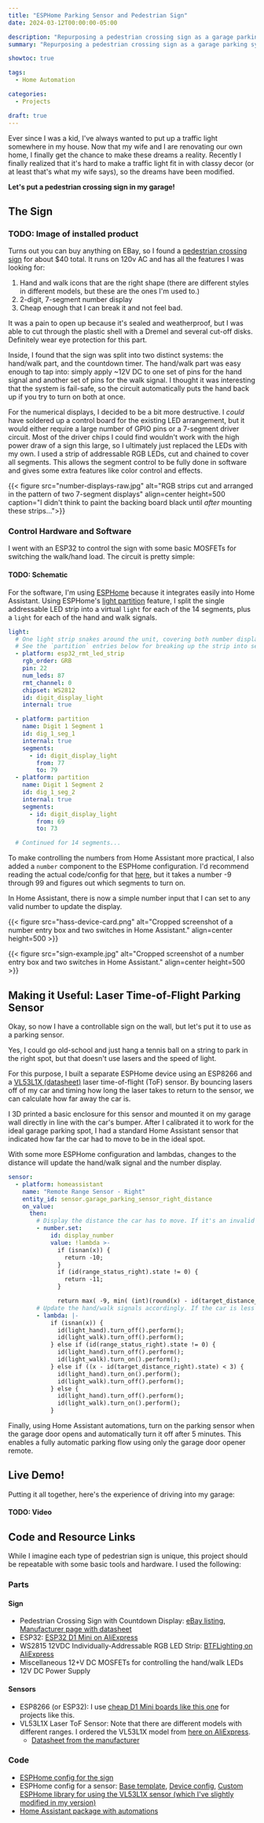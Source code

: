 ```yaml
---
title: "ESPHome Parking Sensor and Pedestrian Sign"
date: 2024-03-12T00:00:00-05:00

description: "Repurposing a pedestrian crossing sign as a garage parking system."
summary: "Repurposing a pedestrian crossing sign as a garage parking system."

showtoc: true

tags:
  - Home Automation

categories:
  - Projects

draft: true
---
```


Ever since I was a kid, I've always wanted to put up a traffic light somewhere in my house. Now that my wife and I are renovating our own home, I finally get the chance to make these dreams a reality. Recently I finally realized that it's hard to make a traffic light fit in with classy decor (or at least that's what my wife says), so the dreams have been modified.

**Let's put a pedestrian crossing sign in my garage!**

## The Sign

### TODO: Image of installed product

Turns out you can buy anything on EBay, so I found a [pedestrian crossing sign](https://www.ebay.com/itm/125992762337) for about $40 total. It runs on 120v AC and has all the features I was looking for:

1. Hand and walk icons that are the right shape (there are different styles in different models, but these are the ones I'm used to.)
2. 2-digit, 7-segment number display
3. Cheap enough that I can break it and not feel bad.

It was a pain to open up because it's sealed and weatherproof, but I was able to cut through the plastic shell with a Dremel and several cut-off disks. Definitely wear eye protection for this part.

Inside, I found that the sign was split into two distinct systems: the hand/walk part, and the countdown timer. The hand/walk part was easy enough to tap into: simply apply ~12V DC to one set of pins for the hand signal and another set of pins for the walk signal. I thought it was interesting that the system is fail-safe, so the circuit automatically puts the hand back up if you try to turn on both at once.

For the numerical displays, I decided to be a bit more destructive. I _could_ have soldered up a control board for the existing LED arrangement, but it would either require a large number of GPIO pins or a 7-segment driver circuit. Most of the driver chips I could find wouldn't work with the high power draw of a sign this large, so I ultimately just replaced the LEDs with my own.
I used a strip of addressable RGB LEDs, cut and chained to cover all segments. This allows the segment control to be fully done in software and gives some extra features like color control and effects.

{{< figure src="number-displays-raw.jpg"
alt="RGB strips cut and arranged in the pattern of two 7-segment displays"
align=center
height=500
caption="I didn't think to paint the backing board black until _after_ mounting these strips...">}}

### Control Hardware and Software

I went with an ESP32 to control the sign with some basic MOSFETs for switching the walk/hand load. The circuit is pretty simple:

#### TODO: Schematic

For the software, I'm using [ESPHome](https://www.esphome.io/) because it integrates easily into Home Assistant.
Using ESPHome's [light partition](https://www.esphome.io/components/light/partition.html) feature, I split the single addressable LED strip into a virtual `light` for each of the 14 segments, plus a `light` for each of the hand and walk signals.

```yaml
light:
  # One light strip snakes around the unit, covering both number displays.
  # See the `partition` entries below for breaking up the strip into segments.
  - platform: esp32_rmt_led_strip
    rgb_order: GRB
    pin: 22
    num_leds: 87
    rmt_channel: 0
    chipset: WS2812
    id: digit_display_light
    internal: true

  - platform: partition
    name: Digit 1 Segment 1
    id: dig_1_seg_1
    internal: true
    segments:
      - id: digit_display_light
        from: 77
        to: 79
  - platform: partition
    name: Digit 1 Segment 2
    id: dig_1_seg_2
    internal: true
    segments:
      - id: digit_display_light
        from: 69
        to: 73

  # Continued for 14 segments...
```

To make controlling the numbers from Home Assistant more practical, I also added a `number` component to the ESPHome configuration. I'd recommend reading the actual code/config for that [here](https://github.com/corbanmailloux/home-assistant-configuration/blob/master/esphome/garage_parking_sign.yaml#L343), but it takes a number -9 through 99 and figures out which segments to turn on.

In Home Assistant, there is now a simple number input that I can set to any valid number to update the display.

{{< figure src="hass-device-card.png"
alt="Cropped screenshot of a number entry box and two switches in Home Assistant."
align=center
height=500 >}}

{{< figure src="sign-example.jpg"
alt="Cropped screenshot of a number entry box and two switches in Home Assistant."
align=center
height=500 >}}

## Making it Useful: Laser Time-of-Flight Parking Sensor

Okay, so now I have a controllable sign on the wall, but let's put it to use as a parking sensor.

Yes, I could go old-school and just hang a tennis ball on a string to park in the right spot, but that doesn't use lasers and the speed of light.

For this purpose, I built a separate ESPHome device using an ESP8266 and a [VL53L1X (datasheet)](https://www.st.com/resource/en/datasheet/vl53l1x.pdf) laser time-of-flight (ToF) sensor. By bouncing lasers off of my car and timing how long the laser takes to return to the sensor, we can calculate how far away the car is.

I 3D printed a basic enclosure for this sensor and mounted it on my garage wall directly in line with the car's bumper. After I calibrated it to work for the ideal garage parking spot, I had a standard Home Assistant sensor that indicated how far the car had to move to be in the ideal spot.

With some more ESPHome configuration and lambdas, changes to the distance will update the hand/walk signal and the number display.

```yaml
sensor:
  - platform: homeassistant
    name: "Remote Range Sensor - Right"
    entity_id: sensor.garage_parking_sensor_right_distance
    on_value:
      then:
        # Display the distance the car has to move. If it's an invalid reading, blank the display.
        - number.set:
            id: display_number
            value: !lambda >-
              if (isnan(x)) {
                return -10;
              }
              if (id(range_status_right).state != 0) {
                return -11;
              }

              return max( -9, min( (int)(round(x) - id(target_distance_right).state), 99 ));
        # Update the hand/walk signals accordingly. If the car is less than 3 inches from the target, display the hand. Otherwise, display the walk.
        - lambda: |-
            if (isnan(x)) {
              id(light_hand).turn_off().perform();
              id(light_walk).turn_off().perform();
            } else if (id(range_status_right).state != 0) {
              id(light_hand).turn_off().perform();
              id(light_walk).turn_on().perform();
            } else if ((x - id(target_distance_right).state) < 3) {
              id(light_hand).turn_on().perform();
              id(light_walk).turn_off().perform();
            } else {
              id(light_hand).turn_off().perform();
              id(light_walk).turn_on().perform();
            }
```

Finally, using Home Assistant automations, turn on the parking sensor when the garage door opens and automatically turn it off after 5 minutes. This enables a fully automatic parking flow using only the garage door opener remote.

## Live Demo!

Putting it all together, here's the experience of driving into my garage:

#### TODO: Video

## Code and Resource Links

While I imagine each type of pedestrian sign is unique, this project should be repeatable with some basic tools and hardware. I used the following:

### Parts

#### Sign

- Pedestrian Crossing Sign with Countdown Display: [eBay listing](https://www.ebay.com/itm/125992762337), [Manufacturer page with datasheet](https://www.eoi.com.tw/Product/Product_Detial_TS?product_id=2268)
- ESP32: [ESP32 D1 Mini on AliExpress](https://www.aliexpress.us/item/3256804611055118.html)
- WS2815 12VDC Individually-Addressable RGB LED Strip: [BTFLighting on AliExpress](https://www.aliexpress.us/item/2251832774866810.html)
- Miscellaneous 12+V DC MOSFETs for controlling the hand/walk LEDs
- 12V DC Power Supply

#### Sensors

- ESP8266 (or ESP32): I use [cheap D1 Mini boards like this one](https://www.aliexpress.us/item/2251832488149071.html) for projects like this.
- VL53L1X Laser ToF Sensor: Note that there are different models with different ranges. I ordered the VL53L1X model from [here on AliExpress](https://www.aliexpress.us/item/3256802905626316.html).
  - [Datasheet from the manufacturer](https://www.st.com/resource/en/datasheet/vl53l1x.pdf)

### Code

- [ESPHome config for the sign](https://github.com/corbanmailloux/home-assistant-configuration/blob/master/esphome/garage_parking_sign.yaml)
- ESPHome config for a sensor: [Base template](https://github.com/corbanmailloux/home-assistant-configuration/blob/master/esphome/common/garage_parking_sensor_base.yaml), [Device config](https://github.com/corbanmailloux/home-assistant-configuration/blob/master/esphome/garage_parking_sensor_right.yaml), [Custom ESPHome library for using the VL53L1X sensor (which I've slightly modified in my version)](https://github.com/mrtoy-me/esphome-my-components/tree/main/components/vl53l1x)
- [Home Assistant package with automations](https://github.com/corbanmailloux/home-assistant-configuration/blob/master/packages/garage_parking_sign.yaml)
